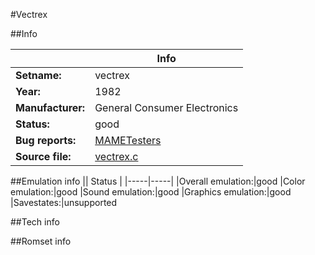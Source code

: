 #Vectrex

##Info

||Info|
|-----|-----|
|**Setname:**|vectrex
|**Year:**|1982
|**Manufacturer:**|General Consumer Electronics
|**Status:**|good
|**Bug reports:**|[MAMETesters](http://mametesters.org/view_all_set.php?type=1&temporary=y&search=vectrex.c)
|**Source file:**|[vectrex.c](https://github.com/mamedev/mame/blob/master/src/mess/drivers/vectrex.c)

##Emulation info
|| Status |
|-----|-----|
|Overall emulation:|good
|Color emulation:|good
|Sound emulation:|good
|Graphics emulation:|good
|Savestates:|unsupported

##Tech info

##Romset info

<!--- START OF EDITED COMMENT DO NOT TOUCH TEXT ABOVE-->
